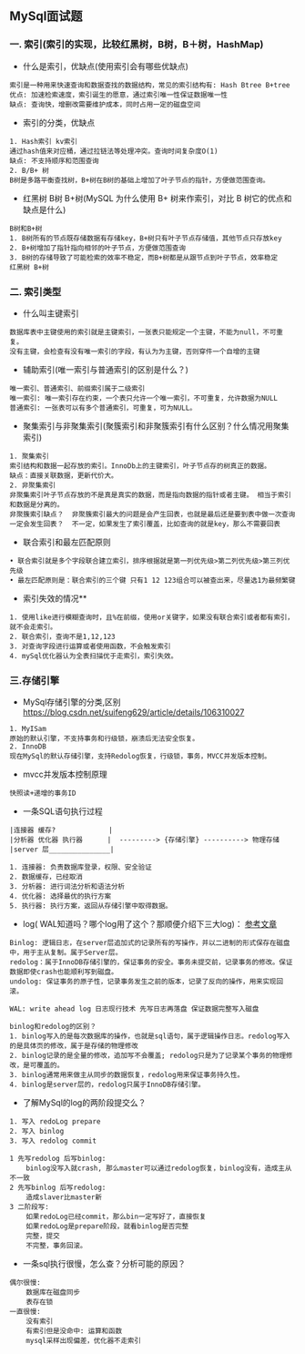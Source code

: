 ## MySql面试题

### 一. 索引(索引的实现，比较红黑树，B树，B＋树，HashMap)

+ 什么是索引，优缺点(使用索引会有哪些优缺点)

```
索引是一种用来快速查询和数据查找的数据结构，常见的索引结构有: Hash Btree B+tree
优点: 加速检索速度，索引诞生的愿意，通过索引唯一性保证数据唯一性
缺点: 查询快，增删改需要维护成本，同时占用一定的磁盘空间
```

+ 索引的分类，优缺点

```
1. Hash索引 kv索引
通过hash值来对应桶，通过拉链法等处理冲突。查询时间复杂度O(1)
缺点: 不支持顺序和范围查询
2. B/B+ 树
B树是多路平衡查找树，B+树在B树的基础上增加了叶子节点的指针，方便做范围查询。
```

+ 红黑树 B树 B+树(MySQL 为什么使用 B+ 树来作索引，对比 B 树它的优点和缺点是什么)

```
B树和B+树
1. B树所有的节点既存储数据有存储key，B+树只有叶子节点存储值，其他节点只存放key
2. B+树增加了指针指向相邻的叶子节点，方便做范围查询
3. B树的存储导致了可能检索的效率不稳定，而B+树都是从跟节点到叶子节点，效率稳定
红黑树 B+树

```

### 二. 索引类型

+ 什么叫主键索引

```
数据库表中主键使用的索引就是主键索引，一张表只能规定一个主键，不能为null，不可重复。
没有主键，会检查有没有唯一索引的字段，有认为为主键，否则穿件一个自增的主键
```

+ 辅助索引(唯一索引与普通索引的区别是什么？)

```
唯一索引、普通索引、前缀索引属于二级索引
唯一索引: 唯一索引存在约束，一个表只允许一个唯一索引，不可重复，允许数据为NULL
普通索引: 一张表可以有多个普通索引，可重复，可为NULL。
```

+ 聚集索引与非聚集索引(聚簇索引和非聚簇索引有什么区别？什么情况用聚集索引)

```
1. 聚集索引
索引结构和数据一起存放的索引。InnoDb上的主键索引，叶子节点存的树真正的数据。
缺点：直接关联数据，更新代价大。
2. 非聚集索引
非聚集索引叶子节点存放的不是真是真实的数据，而是指向数据的指针或者主键。 相当于索引和数据是分离的。
非聚簇索引缺点？  非聚簇索引最大的问题是会产生回表，也就是最后还是要到表中做一次查询
一定会发生回表？  不一定，如果发生了索引覆盖，比如查询的就是key，那么不需要回表
```

+ 联合索引和最左匹配原则

```
• 联合索引就是多个字段联合建立索引，排序根据就是第一列优先级>第二列优先级>第三列优先级
• 最左匹配原则是：联合索引的三个键 只有1 12 123组合可以被查出来，尽量选1为最频繁键
```

+ 索引失效的情况**

```
1. 使用like进行模糊查询时，且%在前缀，使用or关键字，如果没有联合索引或者都有索引，就不会走索引。
2. 联合索引，查询不是1,12,123
3. 对查询字段进行运算或者使用函数，不会触发索引
4. mySql优化器认为全表扫描优于走索引，索引失效。
```

### 三.存储引擎

+ MySql存储引擎的分类,区别 https://blog.csdn.net/suifeng629/article/details/106310027

```
1. MyISam
原始的默认引擎，不支持事务和行级锁，崩溃后无法安全恢复。
2. InnoDB
现在MySql的默认存储引擎，支持Redolog恢复，行级锁，事务，MVCC并发版本控制。
```

+ mvcc并发版本控制原理

```
快照读+递增的事务ID
```

+ 一条SQL语句执行过程

```
|连接器 缓存?  	  		 |
|分析器 优化器 执行器	  |  ---------> {存储引擎} ----------> 物理存储
|server 层_______________|
```

```
1. 连接器: 负责数据库登录，权限、安全验证
2. 数据缓存，已经取消
3. 分析器: 进行词法分析和语法分析
4. 优化器: 选择最优的执行方案
5. 执行器: 执行方案，返回从存储引擎中取得数据。
```

+ log( WAL知道吗？哪个log用了这个？那顺便介绍下三大log)：   [参考文章](https://mp.weixin.qq.com/s?__biz=MzAwNDA2OTM1Ng==&mid=2453141708&idx=1&sn=679b1e2755da2cf20904928242d32411&scene=21#wechat_redirect)

```
Binlog: 逻辑日志，在server层追加式的记录所有的写操作，并以二进制的形式保存在磁盘中，用于主从复制。属于Server层。
redolog：属于InnoDB存储引擎的，保证事务的安全。事务未提交前，记录事务的修改。保证数据即使crash也能顺利写到磁盘。
undolog: 保证事务的原子性，记录事务发生之前的版本，记录了反向的操作，用来实现回滚。

WAL: write ahead log 日志现行技术 先写日志再落盘 保证数据完整写入磁盘

binlog和redolog的区别？
1. binlog写入的是每次数据库的操作，也就是sql语句，属于逻辑操作日志。redolog写入的是具体页的修改，属于是存储的物理修改
2. binlog记录的是全量的修改，追加写不会覆盖; redolog只是为了记录某个事务的物理修改，是可覆盖的。
3. binlog通常用来做主从同步的数据恢复，redolog用来保证事务持久性。
4. binlog是server层的，redolog只属于InnoDB存储引擎。
```

+ 了解MySql的log的两阶段提交么？

```
1. 写入 redoLog prepare
2. 写入 binlog
3. 写入 redolog commit

1 先写redolog 后写binlog: 
	binlog没写入就crash, 那么master可以通过redolog恢复，binlog没有，造成主从不一致
2 先写binlog 后写redolog:
	造成slaver比master新
3 二阶段写:
	如果redoLog已经commit，那么bin一定写好了，直接恢复
	如果redoLog是prepare阶段，就看binlog是否完整
	完整，提交
	不完整，事务回滚。
```

+ 一条sql执行很慢，怎么查？分析可能的原因？

```
偶尔很慢:
	数据库在磁盘同步
	表存在锁
一直很慢:
	没有索引
	有索引但是没命中: 运算和函数
	mysql采样出现偏差，优化器不走索引
```

